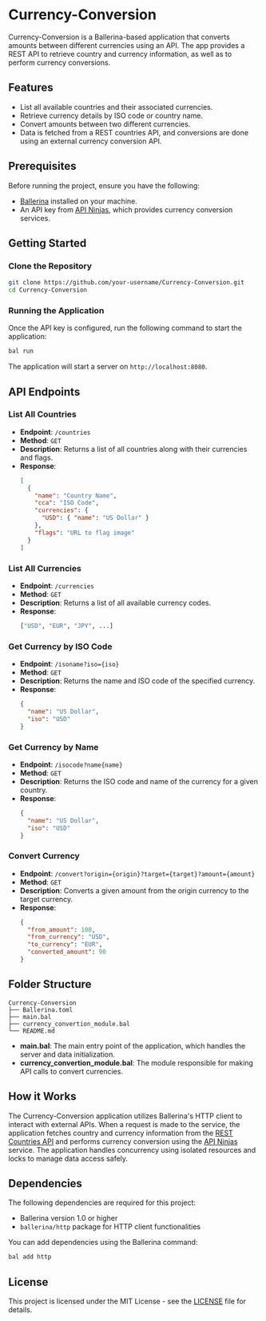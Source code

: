 # Currency-Conversion

Currency-Conversion is a Ballerina-based application that converts amounts between different currencies using an API. The app provides a REST API to retrieve country and currency information, as well as to perform currency conversions.

## Features

- List all available countries and their associated currencies.
- Retrieve currency details by ISO code or country name.
- Convert amounts between two different currencies.
- Data is fetched from a REST countries API, and conversions are done using an external currency conversion API.

## Prerequisites

Before running the project, ensure you have the following:

- [Ballerina](https://ballerina.io/downloads/) installed on your machine.
- An API key from [API Ninjas](https://api-ninjas.com/), which provides currency conversion services.

## Getting Started

### Clone the Repository

```bash
git clone https://github.com/your-username/Currency-Conversion.git
cd Currency-Conversion
```

### Running the Application

Once the API key is configured, run the following command to start the application:

```bash
bal run
```

The application will start a server on `http://localhost:8080`.

## API Endpoints

### List All Countries

- **Endpoint**: `/countries`
- **Method**: `GET`
- **Description**: Returns a list of all countries along with their currencies and flags.
- **Response**:
  ```json
  [
    {
      "name": "Country Name",
      "cca": "ISO Code",
      "currencies": {
        "USD": { "name": "US Dollar" }
      },
      "flags": "URL to flag image"
    }
  ]
  ```

### List All Currencies

- **Endpoint**: `/currencies`
- **Method**: `GET`
- **Description**: Returns a list of all available currency codes.
- **Response**:
  ```bash
  ["USD", "EUR", "JPY", ...]
  ```

### Get Currency by ISO Code

- **Endpoint**: `/isoname?iso={iso}`
- **Method**: `GET`
- **Description**: Returns the name and ISO code of the specified currency.
- **Response**:
  ```json
  {
    "name": "US Dollar",
    "iso": "USD"
  }
  ```

### Get Currency by Name

- **Endpoint**: `/isocode?name{name}`
- **Method**: `GET`
- **Description**: Returns the ISO code and name of the currency for a given country.
- **Response**:
  ```json
  {
    "name": "US Dollar",
    "iso": "USD"
  }
  ```

### Convert Currency

- **Endpoint**: `/convert?origin={origin}?target={target}?amount={amount}`
- **Method**: `GET`
- **Description**: Converts a given amount from the origin currency to the target currency.
- **Response**:
  ```json
  {
    "from_amount": 100,
    "from_currency": "USD",
    "to_currency": "EUR",
    "converted_amount": 90
  }
  ```

## Folder Structure
```
Currency-Conversion
├── Ballerina.toml
├── main.bal
├── currency_convertion_module.bal
└── README.md
```
- **main.bal**: The main entry point of the application, which handles the server and data initialization.
- **currency_convertion_module.bal**: The module responsible for making API calls to convert currencies.

## How it Works

The Currency-Conversion application utilizes Ballerina's HTTP client to interact with external APIs. When a request is made to the service, the application fetches country and currency information from the [REST Countries API](https://restcountries.com/) and performs currency conversion using the [API Ninjas](https://api-ninjas.com/) service. The application handles concurrency using isolated resources and locks to manage data access safely.

## Dependencies

The following dependencies are required for this project:

- Ballerina version 1.0 or higher
- `ballerina/http` package for HTTP client functionalities

You can add dependencies using the Ballerina command:
```bash
bal add http
```

## License

This project is licensed under the MIT License - see the [LICENSE](LICENSE) file for details.
